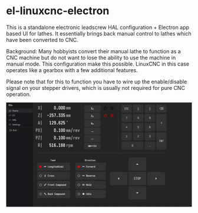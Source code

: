# el-linuxcnc-electron

This is a standalone electronic leadscrew HAL configuration + Electron app based UI for lathes. It essentially brings back manual control to lathes which have been converted to CNC.

Background: Many hobbyists convert their manual lathe to function as a CNC machine but do not want to lose the ability to use the machine in manual mode. This configuration make this possible. LinuxCNC in this case operates like a gearbox with a few additional features.

Please note that for this to function you have to wire up the enable/disable signal on your stepper drivers, which is usually not required for pure CNC operation.

![elle-app](elle-app.png)

